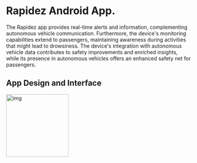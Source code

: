 # Rapidez Android App.
The Rapidez app provides real-time alerts and information, complementing autonomous vehicle communication. Furthermore, the device's 
monitoring capabilities extend to passengers, maintaining awareness during activities that might lead to drowsiness. The device's integration with autonomous
vehicle data contributes to safety improvements and enriched insights, while its presence in autonomous vehicles offers an enhanced safety net for passengers.

## App Design and Interface

<img src = "https://github.com/Kiruthik-coder/Rapidez/assets/76081690/7c5482a4-f595-4c16-8f15-87af18f4cf81" alt = "img" width="170">




